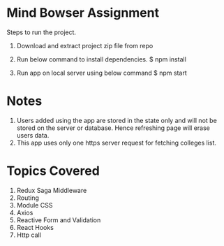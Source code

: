 # Mind Bowser Assignment

Steps to run the project.

1. Download and extract project zip file from repo

2. Run below command to install dependencies.
   $ npm install
   
3. Run app on local server using below command
   $ npm start 

# Notes 

1. Users added using the app are stored in the state only and will not be stored on the server or database. Hence refreshing page will erase users data.
2. This app uses only one https server request for fetching colleges list.


# Topics Covered 

1. Redux Saga Middleware
2. Routing
3. Module CSS
4. Axios
5. Reactive Form and Validation
6. React Hooks 
7. Http call
